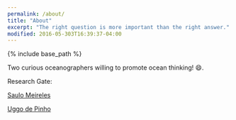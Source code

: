 ```yaml
---
permalink: /about/
title: "About"
excerpt: "The right question is more important than the right answer."
modified: 2016-05-303T16:39:37-04:00
---
```


{% include base_path %}

Two curious oceanographers willing to promote ocean thinking! :smile:.

Research Gate:
<p><a href="https://www.researchgate.net/profile/Saulo_Meirelles">Saulo Meireles</a><br>
<p><a href="https://www.researchgate.net/profile/Uggo_Pinho">Uggo de Pinho</a><br>
